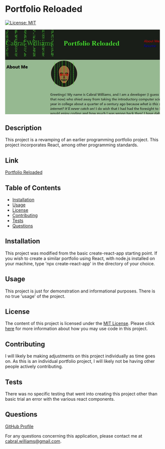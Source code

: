 # Portfolio Reloaded

  [![License: MIT](https://img.shields.io/badge/License-MIT-yellow.svg)](https://opensource.org/licenses/MIT)

  ![No one can be told what the matrix is.](./src/assets/images/portfolio-screencapture1.jpg)

  ## Description
  This project is a revamping of an earlier programming portfolio project.  This project incorporates React, among other programming standards.
  
  ## Link
  [Portfolio Reloaded](https://cabralwilliams.github.io/portfolio-reloaded/)
  
  ## Table of Contents
  
  * [Installation](#installation)
  * [Usage](#usage)
  * [License](#license)
  * [Contributing](#contributing)
  * [Tests](#tests)
  * [Questions](#questions)
  
  ## Installation
  
  This project was modified from the basic create-react-app starting point.  If you wish to create a similar portfolio using React, with node.js installed on your machine, type 'npx create-react-app' in the directory of your choice.
  
  ## Usage
  
  This project is just for demonstration and informational purposes.  There is no true 'usage' of the project.
  
  ## License
  
  The content of this project is licensed under the [MIT License](https://opensource.org/licenses/MIT).  Please click [here](https://opensource.org/licenses/MIT) for more information about how you may use code in this project.

  ## Contributing

  I will likely be making adjustments on this project individually as time goes on.  As this is an individual portfolio project, I will likely not be having other people actively contributing.
  
  
  ## Tests
  
  There was no specific testing that went into creating this project other than basic trial an error with the various react components.
  
  ## Questions
  [GitHub Profile](http://github.com/cabralwilliams)
  
  For any questions concerning this application, please contact me at cabral.williams@gmail.com.